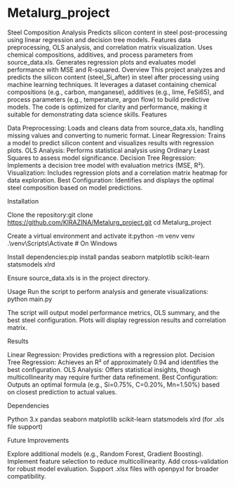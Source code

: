 # Metalurg_project
Steel Composition Analysis
Predicts silicon content in steel post-processing using linear regression and decision tree models. Features data preprocessing, OLS analysis, and correlation matrix visualization. Uses chemical compositions, additives, and process parameters from source_data.xls. Generates regression plots and evaluates model performance with MSE and R-squared.
Overview
This project analyzes and predicts the silicon content (steel_Si_after) in steel after processing using machine learning techniques. It leverages a dataset containing chemical compositions (e.g., carbon, manganese), additives (e.g., lime, FeSi65), and process parameters (e.g., temperature, argon flow) to build predictive models. The code is optimized for clarity and performance, making it suitable for demonstrating data science skills.
Features

Data Preprocessing: Loads and cleans data from source_data.xls, handling missing values and converting to numeric format.
Linear Regression: Trains a model to predict silicon content and visualizes results with regression plots.
OLS Analysis: Performs statistical analysis using Ordinary Least Squares to assess model significance.
Decision Tree Regression: Implements a decision tree model with evaluation metrics (MSE, R²).
Visualization: Includes regression plots and a correlation matrix heatmap for data exploration.
Best Configuration: Identifies and displays the optimal steel composition based on model predictions.

Installation

Clone the repository:git clone https://github.com/KIRAZINA/Metalurg_project.git
cd Metalurg_project


Create a virtual environment and activate it:python -m venv venv
.\venv\Scripts\Activate  # On Windows


Install dependencies:pip install pandas seaborn matplotlib scikit-learn statsmodels xlrd


Ensure source_data.xls is in the project directory.

Usage
Run the script to perform analysis and generate visualizations:
python main.py


The script will output model performance metrics, OLS summary, and the best steel configuration.
Plots will display regression results and correlation matrix.

Results

Linear Regression: Provides predictions with a regression plot.
Decision Tree Regression: Achieves an R² of approximately 0.94 and identifies the best configuration.
OLS Analysis: Offers statistical insights, though multicollinearity may require further data refinement.
Best Configuration: Outputs an optimal formula (e.g., Si=0.75%, C=0.20%, Mn=1.50%) based on closest prediction to actual values.

Dependencies

Python 3.x
pandas
seaborn
matplotlib
scikit-learn
statsmodels
xlrd (for .xls file support)

Future Improvements

Explore additional models (e.g., Random Forest, Gradient Boosting).
Implement feature selection to reduce multicollinearity.
Add cross-validation for robust model evaluation.
Support .xlsx files with openpyxl for broader compatibility.

